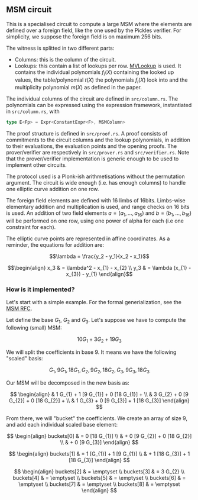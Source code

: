 ## MSM circuit

This is a specialised circuit to compute a large MSM where the elements are
defined over a foreign field, like the one used by the Pickles verifier.
For simplicity, we suppose the foreign field is on maximum 256 bits.

The witness is splitted in two different parts:
- Columns: this is the column of the circuit.
- Lookups: this contain a list of lookups per row.
  [MVLookup](https://eprint.iacr.org/2022/1530.pdf) is used. It contains
  the individual polynomials $f_i(X)$ containing the looked up values, the
  table/polynomial $t(X)$ the polynomials $f_i(X)$ look into and the
  multiplicity polynomial $m(X)$ as defined in the paper.

The individual columns of the circuit are defined in `src/column.rs`.
The polynomials can be expressed using the expression framework, instantiated in `src/column.rs`, with
```rust
type E<Fp> = Expr<ConstantExpr<F>, MSMColumn>
```

The proof structure is defined in `src/proof.rs`. A proof consists of
commitments to the circuit columns and the lookup polynomials, in addition to
their evaluations, the evaluation points and the opening proofs.
The prover/verifier are respectively in `src/prover.rs` and `src/verifier.rs`.
Note that the prover/verifier implementation is generic enough to be used to
implement other circuits.

The protocol used is a Plonk-ish arithmetisations without the permutation
argument. The circuit is wide enough (i.e. has enough
columns) to handle one elliptic curve addition on one row.

The foreign field elements are defined with 16 limbs of 16bits. Limbs-wise
elementary addition and multiplication is used, and range checks on 16 bits is
used.
An addition of two field elements $a = (a_{1}, ..., a_{16})$ and $b = (b_{1}, ...,
b_{16})$ will be performed on one row, using one power of alpha for each (i.e one
constraint for each).

The elliptic curve points are represented in affine coordinates.
As a reminder, the equations for addition are:

```math
\lambda = \frac{y_2 - y_1}{x_2 - x_1}
```

```math
\begin{align}
x_3 & = \lambda^2 - x_{1} - x_{2} \\
y_3 & = \lambda (x_{1} - x_{3}) - y_{1}
\end{align}
```


### How is it implemented?

Let's start with a simple example. For the formal generialization, see the [MSM RFC](https://github.com/o1-labs/rfcs/blob/msm/00XX-efficient-msms-for-non-native-pickles-verification.md).

Let define the base $G_{1}$, $G_{2}$ and $G_{3}$.
Let's suppose we have to compute the following (small) MSM:

$$
10 G_{1} + 3 G_{2} + 19 G_{3}
$$

We will split the coefficients in base 9. It means we have the following "scaled" basis:

$$
G_{1}, 9 G_{1}, 18 G_{1}, G_{2}, 9 G_{2}, 18 G_{2}, G_{3}, 9 G_{3}, 18 G_{3}
$$

Our MSM will be decomposed in the new basis as:

$$
\begin{align}
& 1 G_{1} + 1 [9 G_{1}] + 0 [18 G_{1}] + \\
& 3 G_{2} + 0 [9 G_{2}] + 0 [18 G_{2}] + \\
& 1 G_{3} + 0 [9 G_{3}] + 1 [18 G_{3}]
\end{align}
$$

From there, we will "bucket" the coefficients. We create an array of size 9, and add each individual scaled base element:

$$
\begin{align}
buckets[0] & = 0 [18 G_{1}] \\
           & + 0 [9 G_{2}] + 0 [18 G_{2}] \\
           & + 0 [9 G_{3}]
\end{align}
$$

$$
\begin{align}
buckets[1] & = 1 [G_{1}] + 1 [9 G_{1}] \\
           & + 1 [18 G_{3}] + 1 [18 G_{3}]
\end{align}
$$

$$
\begin{align}
buckets[2] & = \emptyset \\
buckets[3] & = 3 G_{2} \\
buckets[4] & = \emptyset \\
buckets[5] & = \emptyset \\
buckets[6] & = \emptyset \\
buckets[7] & = \emptyset \\
buckets[8] & = \emptyset
\end{align}
$$

